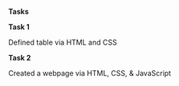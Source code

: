 **Tasks**

**Task 1**

Defined table via HTML and CSS

**Task 2**

Created a webpage via HTML, CSS, & JavaScript
